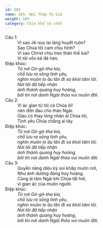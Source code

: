 ```yaml
---
id: 585
name: 585. Nơi Thập Tự Giá
weight: 585
category: Chịu khổ và chết
---
```

<dl><dt>Câu 1:</dt><dd data-verse="1">Vì sao Jê-sus lai láng huyết tuôn? <br/>Sao Chúa tôi cam chịu hình? <br/>Vì sao Christ chịu treo thân thế kia? <br/>Vì tôi vốn kẻ đê hèn. </dd><dt>Điệp khúc:</dt><dd data-chorus="1"><em>Từ nơi Gô-gô-tha kia, <br/>chỗ lưu ra sông tình yêu, <br/>nghìn muôn lo âu lăn đi xa khỏi tâm tôi. <br/>Nơi tôi đã tiếp nhận <br/>ánh thánh quang huy hoàng, <br/>bởi tin nơi danh Ngài thỏa vui muôn đời. </em></dd><dt>Câu 2:</dt><dd data-verse="2">Vì ác gian từ tôi cả Chúa ôi! <br/>nên đớn đau cho thân Ngài. <br/>Giàu có thay lòng nhân ái Chúa tôi, <br/>Tình yêu Chúa chẳng ai tày. </dd><dt>Điệp khúc:</dt><dd data-chorus="1"><em>Từ nơi Gô-gô-tha kia, <br/>chỗ lưu ra sông tình yêu, <br/>nghìn muôn lo âu lăn đi xa khỏi tâm tôi. <br/>Nơi tôi đã tiếp nhận <br/>ánh thánh quang huy hoàng, <br/>bởi tin nơi danh Ngài thỏa vui muôn đời. </em></dd><dt>Câu 3:</dt><dd data-verse="3">Quyền năng diệu kỳ soi khắp muôn nơi, <br/>Như ánh dương đang huy hoàng. <br/>Cùng ái tâm Ngài khi Chúa tắt hơi, <br/>vì gian ác của muôn người. </dd><dt>Điệp khúc:</dt><dd data-chorus="1"><em>Từ nơi Gô-gô-tha kia, <br/>chỗ lưu ra sông tình yêu, <br/>nghìn muôn lo âu lăn đi xa khỏi tâm tôi. <br/>Nơi tôi đã tiếp nhận <br/>ánh thánh quang huy hoàng, <br/>bởi tin nơi danh Ngài thỏa vui muôn đời. </em></dd></dl>
